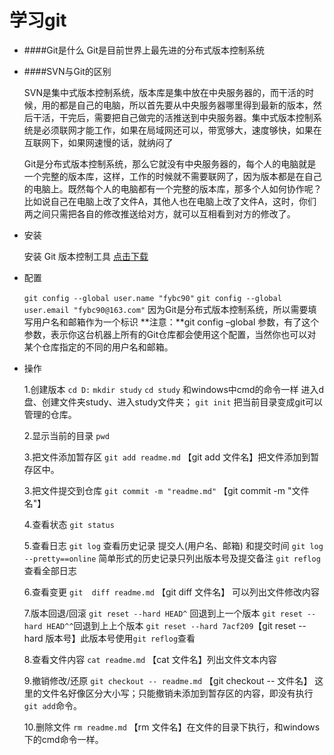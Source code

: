 学习git
=====
* ####Git是什么
	Git是目前世界上最先进的分布式版本控制系统

* ####SVN与Git的区别

	SVN是集中式版本控制系统，版本库是集中放在中央服务器的，而干活的时候，用的都是自己的电脑，所以首先要从中央服务器哪里得到最新的版本，然后干活，干完后，需要把自己做完的活推送到中央服务器。集中式版本控制系统是必须联网才能工作，如果在局域网还可以，带宽够大，速度够快，如果在互联网下，如果网速慢的话，就纳闷了

	Git是分布式版本控制系统，那么它就没有中央服务器的，每个人的电脑就是一个完整的版本库，这样，工作的时候就不需要联网了，因为版本都是在自己的电脑上。既然每个人的电脑都有一个完整的版本库，那多个人如何协作呢？比如说自己在电脑上改了文件A，其他人也在电脑上改了文件A，这时，你们两之间只需把各自的修改推送给对方，就可以互相看到对方的修改了。

* 安装

	安装 Git 版本控制工具 [点击下载](https://git-for-windows.github.io/)

* 配置

	`git config --global user.name "fybc90"`
    `git config --global user.email "fybc90@163.com"`
    因为Git是分布式版本控制系统，所以需要填写用户名和邮箱作为一个标识
    **注意：**git config  –global 参数，有了这个参数，表示你这台机器上所有的Git仓库都会使用这个配置，当然你也可以对某个仓库指定的不同的用户名和邮箱。

* 操作

	1.创建版本
	`cd D:`   `mkdir study`   `cd study`
    和windows中cmd的命令一样 进入d盘、创建文件夹study、进入study文件夹；
    `git init` 把当前目录变成git可以管理的仓库。

	2.显示当前的目录
	`pwd`

	3.把文件添加暂存区
	`git add readme.md` 【git add 文件名】把文件添加到暂存区中。

	3.把文件提交到仓库
	`git commit -m "readme.md"` 【git commit -m "文件名"】

	4.查看状态
	`git status`

	5.查看日志
	`git log` 查看历史记录 提交人(用户名、邮箱) 和提交时间
    `git log --pretty==online` 简单形式的历史记录只列出版本号及提交备注
    `git reflog` 查看全部日志

	6.查看变更
	`git  diff readme.md` 【git diff 文件名】 可以列出文件修改内容

	7.版本回退/回滚
	`git reset --hard HEAD^` 回退到上一个版本
    `git reset --hard HEAD^^`回退到上上个版本
    `git reset --hard 7acf209`【git reset --hard 版本号】此版本号使用`git reflog`查看

	8.查看文件内容
	`cat readme.md` 【cat 文件名】列出文件文本内容

	9.撤销修改/还原
	`git checkout -- readme.md` 【git checkout -- 文件名】 这里的文件名好像区分大小写；只能撤销未添加到暂存区的内容，即没有执行`git add`命令。

	10.删除文件
	`rm readme.md` 【rm 文件名】在文件的目录下执行，和windows下的cmd命令一样。
